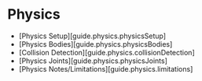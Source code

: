 # Physics

<div class="guides-toc">

* [Physics Setup][guide.physics.physicsSetup]
* [Physics Bodies][guide.physics.physicsBodies]
* [Collision Detection][guide.physics.collisionDetection]
* [Physics Joints][guide.physics.physicsJoints]
* [Physics Notes/Limitations][guide.physics.limitations]

</div>

<div style="display: none;">

### [Physics Setup][guide.physics.physicsSetup]
### [Physics Bodies][guide.physics.physicsBodies]
### [Collision Detection][guide.physics.collisionDetection]
### [Physics Joints][guide.physics.physicsJoints]
### [Physics Notes/Limitations][guide.physics.limitations]

</div>